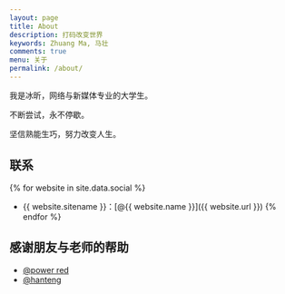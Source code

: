 ```yaml
---
layout: page
title: About
description: 打码改变世界
keywords: Zhuang Ma, 马壮
comments: true
menu: 关于
permalink: /about/
---
```


我是冰昕，网络与新媒体专业的大学生。

不断尝试，永不停歇。

坚信熟能生巧，努力改变人生。

## 联系

{% for website in site.data.social %}
* {{ website.sitename }}：[@{{ website.name }}]({{ website.url }})
{% endfor %}

## 感谢朋友与老师的帮助  

- [@power red](https://wanlihon.github.io)
- [@hanteng](http://wcy.nfu.edu.cn/zh/%E5%AD%A6%E9%99%A2%E6%A6%82%E5%86%B5/%E5%B8%88%E8%B5%84%E9%98%9F%E4%BC%8D/%E5%BB%96%E6%B1%89%E8%85%BE/)